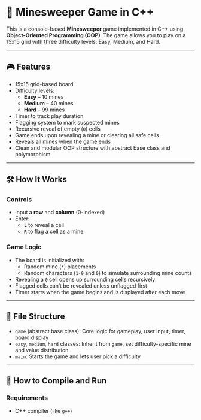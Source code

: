 # 🧨 Minesweeper Game in C++

This is a console-based **Minesweeper** game implemented in C++ using **Object-Oriented Programming (OOP)**. The game allows you to play on a 15x15 grid with three difficulty levels: Easy, Medium, and Hard.

---

## 🎮 Features

- 15x15 grid-based board
- Difficulty levels:
  - **Easy** – 10 mines
  - **Medium** – 40 mines
  - **Hard** – 99 mines
- Timer to track play duration
- Flagging system to mark suspected mines
- Recursive reveal of empty (`0`) cells
- Game ends upon revealing a mine or clearing all safe cells
- Reveals all mines when the game ends
- Clean and modular OOP structure with abstract base class and polymorphism

---

## 🛠 How It Works

### Controls

- Input a **row** and **column** (0-indexed)
- Enter:
  - **`L`** to reveal a cell
  - **`R`** to flag a cell as a mine

### Game Logic

- The board is initialized with:
  - Random mine (`*`) placements
  - Random characters (`1-9` and `0`) to simulate surrounding mine counts
- Revealing a `0` cell opens up surrounding cells recursively
- Flagged cells can’t be revealed unless unflagged first
- Timer starts when the game begins and is displayed after each move

---

## 📂 File Structure

- `game` (abstract base class): Core logic for gameplay, user input, timer, board display
- `easy`, `medium`, `hard` classes: Inherit from `game`, set difficulty-specific mine and value distribution
- `main`: Starts the game and lets user pick a difficulty

---

## 🚀 How to Compile and Run

### Requirements

- C++ compiler (like `g++`)

